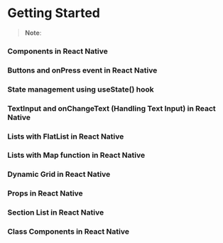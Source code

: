 # Getting Started

>**Note**: 


### Components in React Native
### Buttons and onPress event in React Native
### State management using useState() hook
### TextInput and onChangeText (Handling Text Input) in React Native
### Lists with FlatList in React Native
### Lists with Map function in React Native
### Dynamic Grid in React Native
### Props in React Native
### Section List in React Native
### Class Components in React Native
